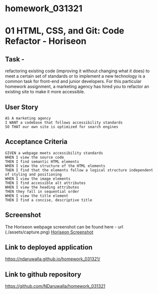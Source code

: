 # homework_031321

# 01 HTML, CSS, and Git: Code Refactor - Horiseon

## Task -

refactoring existing code (improving it without changing what it does) to meet a certain set of standards or to implement a new technology is a common task for front-end and junior developers. For this particular homework assignment, a marketing agency has hired you to refactor an existing site to make it more accessible.

## User Story

```
AS A marketing agency
I WANT a codebase that follows accessibility standards
SO THAT our own site is optimized for search engines
```

## Acceptance Criteria

```
GIVEN a webpage meets accessibility standards
WHEN I view the source code
THEN I find semantic HTML elements
WHEN I view the structure of the HTML elements
THEN I find that the elements follow a logical structure independent of styling and positioning
WHEN I view the image elements
THEN I find accessible alt attributes
WHEN I view the heading attributes
THEN they fall in sequential order
WHEN I view the title element
THEN I find a concise, descriptive title
```

## Screenshot

The Horiseon webpage screenshot can be found here - url (./assets/capture.png)  [Horiseon Screenshot](./assets/capture.png) 

## Link to deployed application

https://ndaruwalla.github.io/homework_031321/

## Link to github repository
https://github.com/NDaruwalla/homework_031321


